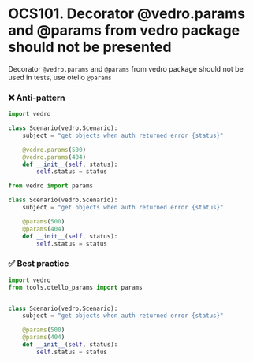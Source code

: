 # OCS101. Decorator @vedro.params and @params from vedro package should not be presented
Decorator `@vedro.params` and `@params` from vedro package should not be used in tests, use otello `@params`

### ❌ Anti-pattern
```python
import vedro

class Scenario(vedro.Scenario):
    subject = "get objects when auth returned error {status}"

    @vedro.params(500)
    @vedro.params(404)
    def __init__(self, status):
        self.status = status
```
```python
from vedro import params

class Scenario(vedro.Scenario):
    subject = "get objects when auth returned error {status}"

    @params(500)
    @params(404)
    def __init__(self, status):
        self.status = status
```

### ✅ Best practice
```python
import vedro
from tools.otello_params import params


class Scenario(vedro.Scenario):
    subject = "get objects when auth returned error {status}"

    @params(500)
    @params(404)
    def __init__(self, status):
        self.status = status
```